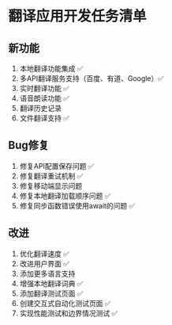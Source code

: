 # 翻译应用开发任务清单

## 新功能
1. 本地翻译功能集成 ✅
2. 多API翻译服务支持（百度、有道、Google）✅
3. 实时翻译功能 ✅
4. 语音朗读功能 ✅
5. 翻译历史记录
6. 文件翻译支持 ✅

## Bug修复
1. 修复API配置保存问题 ✅
2. 修复翻译重试机制 ✅
3. 修复移动端显示问题
4. 修复本地翻译加载顺序问题 ✅
5. 修复同步函数错误使用await的问题 ✅

## 改进
1. 优化翻译速度 ✅
2. 改进用户界面 ✅
3. 添加更多语言支持
4. 增强本地翻译词典 ✅
5. 添加翻译测试页面 ✅
6. 创建交互式自动化测试页面 ✅
7. 实现性能测试和边界情况测试 ✅